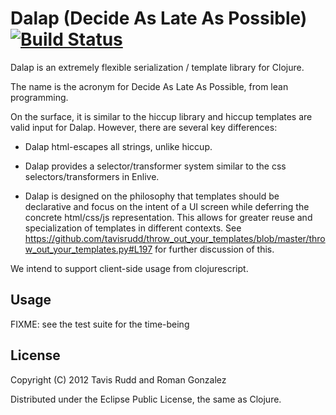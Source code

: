 # Dalap (Decide As Late As Possible) [![Build Status](https://secure.travis-ci.org/tavisrudd/dalap.png)](http://travis-ci.org/tavisrudd/dalap)

Dalap is an extremely flexible serialization / template library for
Clojure. 

The name is the acronym for Decide As Late As Possible, from lean
programming.

On the surface, it is similar to the hiccup library and hiccup
templates are valid input for Dalap. However, there are several key
differences:

* Dalap html-escapes all strings, unlike hiccup.

* Dalap provides a selector/transformer system similar to the css
  selectors/transformers in Enlive.

* Dalap is designed on the philosophy that templates should be
  declarative and focus on the intent of a UI screen while deferring
  the concrete html/css/js representation. This allows for greater
  reuse and specialization of templates in different contexts. See
  https://github.com/tavisrudd/throw_out_your_templates/blob/master/throw_out_your_templates.py#L197
  for further discussion of this.

We intend to support client-side usage from clojurescript.

## Usage

FIXME: see the test suite for the time-being

## License

Copyright (C) 2012 Tavis Rudd and Roman Gonzalez

Distributed under the Eclipse Public License, the same as Clojure.
